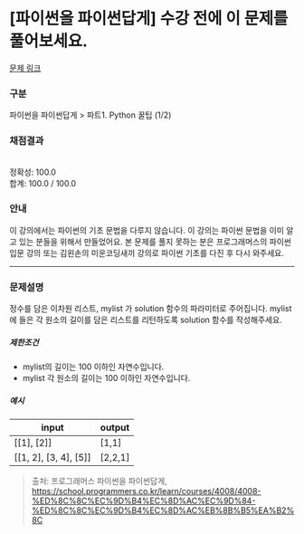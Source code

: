 # [파이썬을 파이썬답게] 수강 전에 이 문제를 풀어보세요.

[문제 링크](https://school.programmers.co.kr/learn/courses/4008/lessons/13254) 

### 구분

파이썬을 파이썬답게 > 파트1. Python 꿀팁 (1/2)

### 채점결과

<br/>정확성: 100.0<br/>합계: 100.0 / 100.0

### 안내

<p>이 강의에서는 파이썬의 기초 문법을 다루지 않습니다. 이 강의는 파이썬 문법을 이미 알고 있는 분들을 위해서 만들었어요. 본 문제를 풀지 못하는 분은 프로그래머스의 파이썬 입문 강의 또는 김왼손의 미운코딩새끼 강의로 파이썬 기초를 다진 후 다시 와주세요.</p>

<hr>

### 문제설명
<p>정수를 담은 이차원 리스트, mylist 가 solution 함수의 파라미터로 주어집니다. mylist에 들은 각 원소의 길이를 담은 리스트를 리턴하도록 solution 함수를 작성해주세요.</p>


<h5>제한조건</h5>

<ul>
<li>mylist의 길이는 100 이하인 자연수입니다.</li>
<li>mylist 각 원소의 길이는 100 이하인 자연수입니다.</li>
</ul>


<h5>예시</h5>
<table class="table">
        <thead><tr>
<th>input</th>
<th>output</th>
</tr>
</thead>
        <tbody><tr>
<td>[[1], [2]]</td>
<td>[1,1]</td>
</tr>
<tr>
<td>[[1, 2], [3, 4], [5]]</td>
<td>[2,2,1]</td>
</tr>
</tbody>
      </table>


> 출처: 프로그래머스 파이썬을 파이썬답게, https://school.programmers.co.kr/learn/courses/4008/4008-%ED%8C%8C%EC%9D%B4%EC%8D%AC%EC%9D%84-%ED%8C%8C%EC%9D%B4%EC%8D%AC%EB%8B%B5%EA%B2%8C